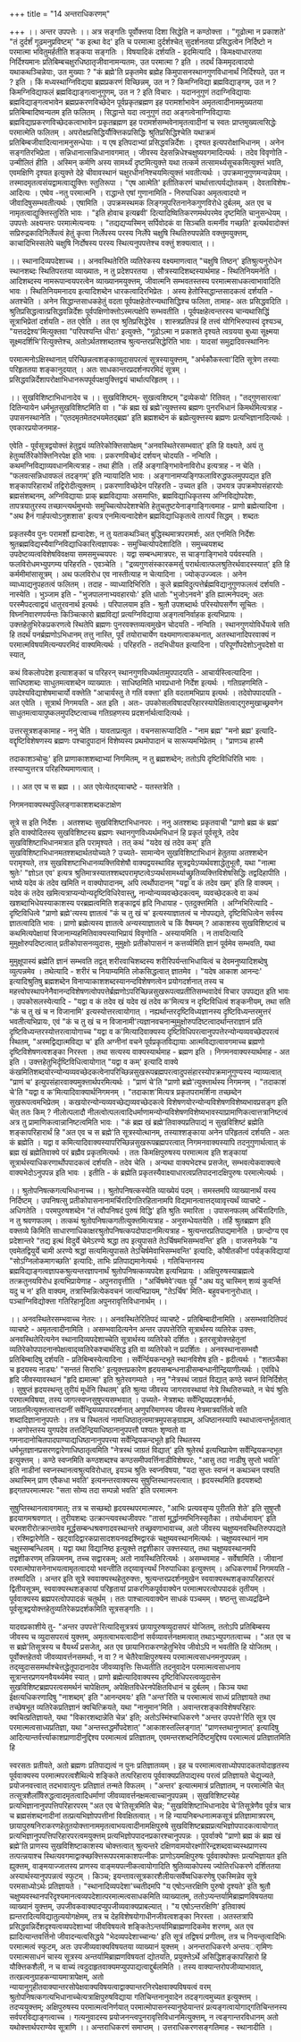 +++
title = "14 अन्तराधिकरणम्"

+++
।। अन्तर उपपत्तेः ।। अत्र सङ्गतिः पूर्वोक्त्तया दिशा सिद्धेति न कण्ठोक्त्ता । "गूढोत्मा न प्रकाशते' "तं दुर्दर्शं गूढमनुप्रविष्टम्' "क इत्था वेद' इति च परमात्मा दुर्दर्शश्चेत् सुदर्शनतया प्रसिद्धत्वेन निर्दिष्टो न परमात्मा भवितुमर्हतीति शङ्कया सङ्गतिः । विषयादिकं दर्शयति - इदमित्यादि । किमक्ष्याधारतया निर्दिश्यमानः प्रतिबिम्बचक्षुरधिष्ठातृजीवानामन्यतमः, उत परमात्मा ? इति । तदर्थं किममृदत्वादयो यथाकथञ्चिन्नेयाः, उत मुख्याः ? "कं ब्रह्मे'ति प्रकृतमेव ब्रह्मेह किमुपासनस्थानगुणविधानार्थं निर्दिश्यते, उत न ? इति । किं मध्यस्थाग्निविद्यया ब्रह्मप्रकरणं विच्छिन्नम्, उत न ? किमग्निविद्या ब्रह्मविद्याङ्गम्, उत न ? किमग्निविद्याफलं ब्रह्मविद्याङ्गत्वानुगुणम्, उत न ? इति विचारः । यदाननुगुणं तदाग्निविद्यायाः ब्रह्मविद्याङ्गत्वभावेन ब्रह्मप्रकरणविच्छेदेन पूर्वप्रकृतब्रह्मण इह परामर्शाभावेन अमृतत्वादीनाममुख्यतया प्रतिबिम्बादिष्वन्यतम इति फलितम् । सिद्धान्ते यदा त्वनुगुणं तदा अङ्गत्वेनाग्निविद्यायाः ब्रह्मविद्याप्रकरणविच्छेदकत्वाभावेन प्रकृतब्रह्मण इह परामर्शसम्भवेनामृतत्वादीनां च स्वतः प्राप्तमुख्यत्वसिद्धेः परमात्मेति फलितम् । अपरोक्षप्रसिद्धिर्यौक्त्तिकप्रसिद्धिः श्रुतिप्रसिद्धिश्चेति यथाक्रमं प्रतिबिम्बजीवादित्यानामनुसन्धेयाः । य एष इतिपदाभ्यां प्रसिद्धवन्निर्देशः । दृश्यत इत्यपरोक्षाभिधानम् । अनेन सङ्गतिरभिप्रेता । सन्निधानात्सन्निधानावगमात् । जीवस्य देहसन्निधेश्चक्षुष्यवगमादित्यर्थः । तदेव विवृणोति - उन्मीलितं हीति । अस्मिन् कर्मणि अस्य सामर्थ्यं दृष्टमित्युक्त्ते यथा तत्कर्म तत्सामर्थ्यसूचकमित्युक्त्तं भवति, एवमक्षिणि दृश्यत इत्युक्त्ते देहे चीवावस्थानं चक्षुरधीननिश्चयमित्युक्त्तं भवतीत्यर्थः । उपक्रमानुगुणमन्यन्नेयम् । तस्मादमृतत्वसंयद्वामत्वाद्युक्त्तिः स्तुतिरूपा । "एष आत्मेति' इतीतिकरणं चार्थात्तात्पर्यद्योतकम् । देवताविशेषः- आदित्यः । एष्वेव -नतु परमात्मनि । राद्धान्ते एषां गुणानामिति - निरुपाधिका अमृतत्वादयो न जीवादिषुसम्भवतीत्यर्थः । एषामिति । उपक्रमस्थमक लिङ्गमुपरितनानेकगुणविरोधे दुर्बलम्, अत एव च नामृतत्वाद्युक्त्तिस्तुरिति भावः । "इति होवाच इत्यब्रवी' दित्यादिष्वितिकरणमर्थपरमेव दृष्टमिति चानुसन्धेयम् । उपपत्तेः अक्ष्यन्तरः परमात्मेत्यन्वयः । "तद्यद्यप्यस्मिन् सर्पिवोदकं वा सिञ्चति वत्मर्नीव गच्छति' इत्यर्थवादोक्त्तं सप्रिरुद्रकादिनिर्लेपत्वं हेतुं कृत्वा निर्लेपस्य परस्य निर्लेपे चक्षुषि स्थितिरुपपन्नेति वक्त्तुमयुक्त्तम्, काचादिभिस्सलेपे चक्षुषि निर्दोषस्य परस्य स्थित्यनुपपत्तेश्च वक्त्तुं शक्यत्वात् ।।

।। स्थानादिव्यपदेशाच्च ।। अनवस्थितेरिति व्यतिरेकस्य वक्ष्यमाणत्वात् "चक्षुषि तिष्ठन्' इतिश्रुत्यनुरोधेन स्थानशब्दः स्थितिपरतया व्याख्यातः, न तु प्रदेशपरतया । सौत्रस्यादिशब्दस्यार्थमाह - स्थितिनियमनेति । आदिशब्दस्य नामरूपान्वयपरत्वेन व्याख्यानमयुक्त्तम्, जीवात्मनि सम्भवतस्तस्य परमात्मसाधकत्वाभावादिति भावः । स्थितिनियमनादय इत्यादिशब्देन धारकत्वादिरभिप्रेतः । अस्य हेतोस्सिद्धान्तसादकत्वं दर्शयति - अतश्चेति । अनेन सिद्धान्तसाधकहेतुं वदता पूर्वपक्षहेतोरन्यथासिद्धिश्च फलिता, तामाह- अतः प्रसिद्धवदिति । श्रुतिप्रसिद्धत्वात्प्रसिद्धवन्निर्देशः पूर्वपक्षिणोक्त्तोऽस्मत्पक्षेपि सम्भवतीति । पूर्वपक्षहेत्वन्तरस्य चान्यथासिद्धिं सूत्राभिप्रेतां दर्शयति - तत एवेति । तत एव श्रुतिप्रसिद्धेरेव । शास्त्रप्रतिपन्नं हि तत्त्वं योगिभिरुपास्यं दृश्यञ्च, "यत्तदद्रेश्य'मित्युक्तवा "परिपश्यन्ति धीराः' इत्युक्त्तेः, "गूढोऽत्मा न प्रकाशते दृश्यते त्वग्रयया बुध्या सूक्ष्मया सूक्ष्मदर्शिभि'रित्युक्त्तेश्च, अतोऽर्थतश्शब्दतश्च श्रुत्यन्तरप्रसिद्धेरिति भावः । यादसां समुद्रादिवत्स्थानिनः

परमात्मनोऽक्षिस्थानात् परिच्छिन्नत्वशङ्काव्युदासपरत्वं सूत्रस्यायुक्त्तम्, "अर्भकौकस्त्वा'दिति सूत्रेण तस्याः परिहृततया शङ्कानुदयात् । अतः साधकान्तरप्रदर्शनपरमिदं सूत्रम् । प्रसिद्धवन्निर्देशापरोक्षाभिधानरूपपूर्वपक्षयुक्त्तिद्वयं चार्थात्परिहृतम् ।।

।। सुखविशिष्टाभिधानादेव च ।। सुखविशिष्टम्- सुखत्वशिष्टम् "द्रव्येकयो' रितिवत् । "तद्गुणसारत्वा' दितिन्यायेन धर्मभूतसुखविशिष्टमिति वा । "कं ब्रह्म खं ब्रह्मे'त्युक्त्तस्य ब्रह्मणः पुनरभिधानं किमर्थमित्यत्राह - उपासनस्थानेति । "एतदमृतमेतदभयमेतद्ब्रह्म' इति ब्रह्मशब्देन कं ब्रह्मेत्युक्त्तस्य ब्रह्मणः प्रत्यभिज्ञानादित्यर्थः । एवकारप्रयोजनमाह-

एवेति - पूर्वसूत्रद्वयोक्त्तं हेतुद्वयं व्यतिरेकोक्त्तिसापेक्षम् "अनवस्थितेरसम्भवात्' इति हि वक्ष्यते, अयं तु हेतुव्यर्तिरेकोक्त्तिनिरपेक्ष इति भावः । प्रकरणविच्छेदं दर्शयन् चोदयति - नन्विति । कथमग्निविद्याव्यवधानमित्यत्राह - तथा हीति । तर्हि अङ्गाङ्गिभावेनाविरोध इत्यत्राह - न चेति । "फलवत्सन्निधावफलं तदङ्गम्' इति न्यायादिति भावः । अङ्गानामप्यङ्गिफलाविरुद्धफलमुपपद्यत इति शङ्कापरिहारार्थं तद्विरोदीत्युक्त्तम् । प्रकरणाविच्छेदेन परिहरति - उच्यत इति । उभयत्र उपक्रमोपसंहारयोः ब्रह्मसंशब्दनम्, अग्निविद्यायाः प्राक् ब्रह्मविद्यायाः असमाप्तिः, ब्रह्मविद्याधिकृतस्य अग्निविद्योपदेशः, तापत्रयातुरस्य तच्छान्त्यर्थमुभयोः समुच्चित्योपदेशश्चेति हेतुचतुष्टयेनाङ्गाङ्गित्वमाह - प्राणो ब्रह्मेत्यादिना । "अथ हैनं गार्हपत्योऽनुशशास' इत्यत्र एनमित्यन्वादेशेन ब्रह्मविद्याधिकृतत्वे तात्पर्यं सिद्धम् । शब्दतः

प्रकृतस्यैव पुनः परामर्शो ह्यन्वादेशः, न तु यताकथञ्चित् बुद्धिस्थमात्रपरामर्शः, अत एनमिति निर्देशः श्रुतब्रह्मविद्यस्यैवाग्निविद्याधिकारित्वज्ञापकः - समुच्चित्योपदेशादिति । समुच्चयशब्द उपदेष्टव्यत्वविशेषविवक्षया समसमुच्चयपरः । यद्वा सम्बन्धमात्रपरः, स चाङ्गाङ्गिभावे पर्यवस्यति । फलविरोधमभ्युपगम्य परिहरति - एवञ्चेति । "द्रव्यगुणसंस्कारकमर्सु परार्थत्वात्फलश्रुतिरर्थवादस्स्यात्' इति हि कर्ममीमांसासूत्रम् । अथ फलविरोध एव नास्तीत्याह न चेत्यादिना । ज्योक्उज्ज्वलः । अनेन व्याध्याद्यनुपहतत्वं फलितम् । तदाह - व्याध्यादिभिरिति । कुले ब्रह्मविदुत्पत्तेर्ब्रह्मविद्यानुगुणफलत्वं दर्शयति - नास्येति । भुञ्जाम इति - "भुजपालनाभ्यवहारयोः' इति धातोः "भुजोऽनवने' इति ह्यात्मनेपदम्; अतः परस्मैपदत्वाद्वयं धातुरवनार्थ इत्यर्थः । परिपालयाम इति - श्रुतौ उपशब्दार्थः परिस्योपसर्गेण सूचितः । विघ्ननिवारणपर्यन्तः किञ्चित्कारो ब्रह्मविद्यां प्रत्यग्निविद्याया अङ्गत्वनिर्वाहक इत्यभिप्रायः । उक्त्तहेतुभिरेकप्रकरणत्वे स्थितेपि ब्रह्मणः पुनरवक्त्तव्यत्वमुखेन चोदयति - नन्विति । स्थानगुणयोविर्धेयत्वे सति हि तदर्थं पनर्ब्रह्मणोऽभिधानम् तत्तु नास्ति, पूर्वं तयोराचार्येण वक्ष्यमाणत्वाकथनात्, अतस्थानादिपरवाक्यं न परमात्मविषयमित्यन्यपरमिदं वाक्यमित्यर्थः । परिहरति - तदभिधीयत इत्यादिना । परिपूर्णोपदेशोऽनुपदेशो वा स्यात्,

कथं विकलोपदेश इत्याशङ्कां च परिहरन् स्थानगुणविध्यर्थतामुपपादयति - आचार्यस्त्वित्यादिना । साधिष्ठशब्दः साधुतमत्वशब्देन व्याख्यातः । साधिष्ठमिति भावप्रधानो निर्देश इत्यर्थः । गतिग्रहणमिति - उपदेश्यविद्याशेषमाचार्यो वक्त्तेति "आचार्यस्तु ते गतिं वक्त्ता' इति वदतामभिप्राय इत्यर्थः । तदेवोपपादयति - अत एवेति । सूत्रार्थ निगमयति - अत इति । अतः- उपकोसलविषादपरिहारस्यापेक्षितत्वाद्गुरुमुखाच्छ्रवणेन साधुतमत्वायापुष्कलमुपदिष्टत्वाच्च गतिग्रहणस्य प्रदशर्नार्थत्वादित्यर्थः ।

उत्तरसूत्रशङ्कामाह - ननु चेति । यावताप्रत्युत । वचनसारूप्यादिति - "नाम ब्रह्म' "मनो ब्रह्म' इत्यादि- वद्दृष्टिविशेषणस्य ब्रह्मणः पश्चादुपादानं विशेष्यस्य प्रथमोपादानं च सारूप्यमभिप्रेतम् । "प्राणञ्च हास्मै

तदाकाशञ्चोचुः' इति प्राणाकाशशब्दाभ्यां निगमितम्, न तु ब्रह्मशब्देन; ततोऽपि दृष्टिविधिरिति भावः । तस्याप्युत्तरत्र परिहरिष्यमाणत्वात् ।

।। अत एव च स ब्रह्म ।। अत एवेत्येतद्य्वाचष्टे - यतस्तत्रेति ।

निगमनवाक्यस्थपुंल्लिङ्गाकाशशब्दकटाक्षेण

सूत्रे स इति निर्देशः । अतश्शब्दः सुखविशिष्टाभिधानपरः । ननु अतश्शब्दः प्रकृतवाची "प्राणो ब्रह्म कं ब्रह्म' इति वाक्योदितस्य सुखविशिष्टस्य ब्रह्मणः स्थानगुणविध्यर्थमभिधानं हि प्रकृतं पूर्वसूत्रे, तदेव सुखविशिष्टाभिधानमत्रात इति परामृश्यते । तत् कथं "यदेव खं तदेव कम्' इति सुखविशिष्टाभिधानमतश्शब्दार्थतयोच्यते ? उच्यते- सामान्येन सुखविशिष्टाभिधानं हेतुतया अतश्शब्देन परामृश्यते, तत्र सुखविशष्टाभिधानव्यक्त्तिविशेषौ वाक्यद्वयस्थाविह सूत्रद्वयेऽप्यर्थवशाद्धेतुभूतौ, यथा "नात्मा श्रुतेः' "ज्ञोऽत एव' इत्यत्र श्रुतिमात्रस्यातश्शब्दपरामृष्टत्वेऽप्यर्थसामर्थ्याच्छ्रुतिव्यक्त्तिविशेषसिद्धिः तद्वदिहापीति । भाष्ये यदेव कं तदेव खमिति न वाक्योपादानम्, अपि त्वर्थोपादानम् "यद्वा व कं तदेव खम्' इति हि वाक्यम् । यदेव कं तदेव खमित्यत्राप्यन्योन्यदृष्टिविधिरेवास्तु, नान्योन्यव्यवच्छेदकत्वम्, व्यवच्छेदकत्वे वा कथं खशब्दाभिधेयस्याकाशस्य परब्रह्मत्वमिति शङ्काद्वयं हृदि निधायाह - एतदुक्त्तमिति । अग्निभिरित्यादि - दृष्टिविधित्वे "प्राणो ब्रह्मे'त्यस्य ज्ञातत्वं "कं च तु खं च' इत्यस्याज्ञातत्वं च नोपपद्यते, दृष्टिविधित्वेन सर्वस्य ज्ञातत्वादिति भावः । प्राणो ब्रह्मेत्यस्य ज्ञातत्वे अन्यस्याज्ञातत्वे च किं वैषम्यम् ? आकाशस्य सुखविशिष्टत्वं च कथमित्यपेक्षायां विजानाम्यहमितिवाक्यस्याभिप्रायं विवृणोति - अस्यायमिति । न तावदित्यादि मुमुक्षोरुपदिष्टत्वात् प्रतीकोपासनव्युदासः, मुमुक्षोः प्रतीकोपासनं न कत्तर्व्यमिति ज्ञानं पूर्वमेव सम्भवति, यथा

मुमुक्षूपास्यं ब्रह्मेति ज्ञानं सम्भवति तद्वत् शरीरवाचिशब्दस्य शरीरिपर्यन्ताभिधायित्वं च देवमनुष्यादिशब्देषु व्युत्पन्नमेव । तथेत्यादि - शरीरं च नियाम्यमिति लोकसिद्धत्वात् ज्ञातमेव । "यदेष आकाश आनन्दः' इत्यादिश्रुतिषु ब्रह्मशब्देन विनाप्याकाशशब्दस्यानन्दविशेषणत्वेन प्रयोगदर्शनात् तस्य च महत्त्वोपस्थापनेनैवानन्दविशेषणत्वोपपत्तेर्ब्रह्मणोऽपरिच्छिन्नसुखरूपत्वप्रतीतिसम्भवादेवं विचार उपपद्यत इति भावः । उपकोसलस्येत्यादि - "यद्वा व कं तदेव खं यदेव खं तदेव क'मित्यत्र न दृष्टिविधित्वं शङ्कनीयम्, तथा सति "कं च तु खं च न विजानामि' इत्यस्योत्तरत्वायोगात् । नह्यर्थान्तरदृष्टिविध्यज्ञानस्य दृष्टिविध्यन्तरमुत्तरं भवतीत्यभिप्रायः, एवं "कं च तु खं च न विजानामी'त्यज्ञानवचनान्मुमुक्षोरुपदिष्टत्वादर्थान्तराज्ञानं प्रति दृष्टिविध्यन्तरस्योत्तरत्वायोगाच्च "यद्वा व क'मित्यादिवाक्यस्य दृष्टिविधिपरत्वानुपपत्तेरन्योन्यव्यवच्छेदपरत्वं स्थितम्, "अस्मद्विद्यात्मविद्या च' इति अग्नीनां वचने पूर्वप्रकृतविद्यायाः आत्मविद्यात्वावगमाच्च ब्रह्मणो दृष्टिविशेषणत्वशङ्का निरस्ता । तथा सत्यस्य वाक्यस्यार्थमाह - ब्रह्मण इति । निगमनवाक्यस्यार्थमाह - अत इति । उक्त्तहेतुभिर्दृष्टिविधित्वायोगात् "यद्वा व कम्' इत्यादि वाक्ये कंखमितिशब्दयोरन्योन्यव्यवच्छेदकत्वेनापरिच्छिन्नसुखरूपब्रह्मपरत्वादुपसंहारस्योपक्रमानुगुण्यस्य न्याय्यत्वात् "प्राणं च' इत्युपसंहारवाक्यमुक्त्तार्थपरमित्यर्थः । "प्राणं चे'ति "प्राणो ब्रह्मे'त्युक्त्तार्थस्य निगमनम् । "तदाकाशं चे'ति "यद्वा व क'मित्यादिवाक्यार्थनिगमनम् । "तदाकाश'मित्यत्र प्रकृतपरामर्शिना तच्छब्देन सुखरूपत्वमभिप्रेतम् । कखयोरन्योन्यव्यवच्छेद्यव्यवच्छेदकत्वे विशेषणयोरन्योन्यविशेषणविशेष्यभावप्रसङ्ग इति चेत् ततः किम् ? नीलोत्पलादौ नीलत्वोत्पलत्वादिधर्माणामन्योन्यविशेषणविशेष्यभावस्याप्रामाणिकत्वात्तत्रानिष्टत्वं अत्र तु प्रामाणिकत्वान्नानिष्टत्वमिति भावः । "कं ब्रह्म खं ब्रह्मे'तिवाक्यप्रतिपाद्यं न सुखविशिष्टं ब्रह्मेति शङ्कापरिहारार्थं हि "अत एव च स ब्रह्मे'ति सूत्रस्योत्थानम्, तस्याश्शङ्काया अनेन परिहृतत्वं दर्शयति - अतः कं ब्रह्मेति । यद्वा व कमित्यादिवाक्यस्यापरिच्छिन्नसुखरूपब्रह्मपरत्वात् निगमनवाक्यस्यापि तदनुगुणार्थत्वात् कं ब्रह्म खं ब्रह्मेतिवाक्ये परं ब्रह्मैव प्रकृतमित्यर्थः । ततः किमक्षिपुरुषस्य परमात्मत्व इति शङ्कायां सूत्रार्थस्याधिकरणार्थोपपादकत्वं दर्शयति - तदेव चेति । अन्यथा वाक्यभेदश्च प्रसजेत्, सम्भवत्येकवाक्यत्वे वाक्यभेदोऽनुपपन्न इति भावः । इतीति - कं ब्रह्मेति प्रकृतस्यैवाक्ष्याधारत्वप्रतिपादनादक्षिपुरुषः परमात्मेत्यर्थः ।

।। श्रुतोपनिषत्कगत्यभिधानाच्च ।। श्रुतोपनिषत्कस्येति व्याख्येयं पदम् । समस्तमपि व्याख्यानार्थं यस्य निर्दिष्टम् । उपनिषत्सु प्रतीकोपासनानामर्चिरादिगतिरहितानामपि विद्यमानत्वात्तद्य्वावृत्त्यर्थं व्याचष्टे - अधिगतेति । परमपुरुषशब्देन "तं त्वौपनिषदं पुरुषं विद्धि' इति श्रुतिः स्मारिता । उपासनफलम् अर्चिरादिगतिः, न तु श्रवणफलम् । तत्कथं श्रुतोपनिषत्कगतीत्युक्त्तमित्यत्राह - अनुसन्धेयतयेति । तर्हि श्रुतब्रह्मण इति वक्त्तव्ये किमिति साधारणाधिकाक्षरश्रुतोपनिषत्कपदोपादानमित्यत्राह - श्रुत्यन्तरप्रतिपाद्यमानेति । छान्दोग्य एव प्रदेशान्तरे "तद्य इत्थं विदुर्ये चेमेऽरण्ये श्रद्धा तप इत्युपासते तेऽर्चिषमभिसम्भवन्ति' इति । वाजसनेयके "य एवमेतद्वियुर्ये चामी अरण्ये श्रद्धां सत्यमित्युपासते तेऽचिर्षमेवाभिसम्भवन्ति' इत्यादिः, कौषीतकीनां पर्यङ्कविद्यायां "सोऽग्निलोकमागच्छति' इत्यादिः, ताभिः प्रतिपाद्यमानेत्यर्थः । गतिचिन्तनस्य ब्रह्मविद्याङ्गत्वज्ञापकश्रुत्यन्तरज्ञापनार्थं श्रुतोपनिषत्कव्यपदेश इत्यभिप्रायः । अक्षिपुरुषस्याब्रह्मत्वे तत्क्रतुनयविरोध इत्यभिप्रायेणाह - अपुनरावृत्तीति । "अर्चिषमेवे'त्यतः पूर्वं "अथ यदु चास्मिन् शव्यं कुवर्न्ति यदु च न' इति वाक्यम्, तत्रास्मिन्नित्येकवचनं जात्यभिप्रायम्, "तेऽर्चिष' मिति- बहुवचनानुरोधात् । पञ्चाग्निविद्योक्त्ता गतिरिहानूदिता अपुनरावृत्तिविधानार्थम् ।।

।। अनवस्थितेरसम्भवाच्च नेतरः ।। अनवस्थितेरितिपदं व्याचष्टे - प्रतिबिम्बादीनामिति । असम्भवादितिपदं व्याचष्टे - अमृतत्वादीनामिति । असम्भवादित्यनेन अन्तर उपपत्तेरिति सूत्रार्थस्य व्यतिरेक उक्त्तः, अनवस्थितेरित्यनेन स्थानादिव्यपदेशाच्चेति सूत्रार्थस्य व्यतिरेको दर्शितः । इतरसूत्रोक्त्तहेतूनां व्यतिरेकोपपादनानपेक्षत्वाद्य्वतिरेकश्चार्थसिद्ध इति वा व्यतिरेको न प्रदर्शितः । अनवस्थानासम्भवौ प्रतिबिम्बादिषु दर्शयति - प्रतिबिम्बस्येत्यादिना । सर्वेर्न्दियकन्दभूते स्थानविशेष इति - हृदीत्यर्थः । "शतञ्चैका च हृदयस्य नाड्यः' "सन्ततं सिराभिः' इत्युक्त्तप्रकारेण हृदयसम्बन्धनाडीसम्बन्धानीन्द्रियाणीत्यर्थः । एवंविधे हृदि जीवस्यावस्थानं "हृदि ह्यमात्मा' इति श्रुतेरवगम्यते । ननु "नेत्रस्थं जाग्रतं विद्यात् कण्ठे स्वप्नं विनिर्दिशेत् । सुषुप्तं हृदयस्थन्तु तुरीयं मूर्धनि स्थितम्' इति श्रुत्या जीवस्य जागरावस्थायां नेत्रे स्थितिरुच्यते, न चेयं श्रुतिः परमात्मविषया, तस्य जागत्स्वप्नसुषुप्त्यसम्भवात् । उच्यते- नेत्रशब्दः सर्वेन्द्रियप्रदशर्नार्थः, जाग्रतमित्युक्त्तत्वात्तदानीं सर्वेन्द्रियव्यापारदर्शनात् अणुपरिमाणस्य जीवस्य नेत्रमात्रवर्त्तित्वे सति शब्दादिज्ञानानुपपत्तेः । तत्र च स्थितत्वं नामाधिष्ठातृत्वमात्रमुपसङ्ग्राह्यम्, अधिष्ठानस्यापि स्थाधात्वन्तर्भूतत्वात् । अणोस्तस्य युगपदेव तत्तदिन्द्रियाधिष्ठानानुपपत्तौ पश्यतः शृण्वतो वा गमनादानोचितपादपाण्याद्यधिष्ठानानुपपत्त्या सर्वेन्द्रियकन्दभूते हृदि स्थितस्य धर्मभूतज्ञानप्रसरणद्वारेणाधिष्ठातृत्वमिति "नेत्रस्थं जाग्रतं विद्यात्' इति श्रुतेरर्थ इत्यभिप्रायेण सर्वेन्द्रियकन्दभूत इत्युक्त्तम् । कण्ठे स्वप्नमिति कण्ठशब्दश्च कण्ठसमीपवर्त्तिनाडीविशेषपरः, "आसु तदा नाडीषु सुप्तो भवति' इति नाडीनां स्वप्नस्थानत्वश्रुत्यविरोधात्, इयञ्च श्रुतिः स्वप्नविषया, "यदा सुप्तः स्वप्नं न कथञ्चन पश्यति अथास्मिन् प्राण एवैकधा भवति' इत्यनन्तरवाक्यस्य सुषुप्तिस्थानपरत्वात् । हृदयस्थमिति हृदयशब्दो हृद्गतपरमात्मपरः "सता सोम्य तदा सम्पन्नो भवति' इति परमात्मनः

सुषुप्तिस्थानत्वावगमात्; तत्र च सच्छब्दो हृदयस्थपरमात्मपरः, "आभिः प्रत्यवसृप्य पुरीतति शेते' इति सुषुप्तौ हृदयागमश्रवणात् । तुरीयशब्दः उत्क्रान्त्यवस्थजीवपरः "तासां मूर्द्धानमभिनिस्सृतैका । तयोर्ध्वमायन्' इति चरमशरीरोत्क्रान्तावेव मूर्द्धसम्बन्धश्रवणादवस्थान्तरे तच्छ्रवणाभावाच्च, अतो जीवस्य चक्षुष्यनवस्थितिरुपपद्यते । रश्मिद्वारेणेति - खट्वादिद्वारकप्रासादशयनवद्रश्मिद्वारकं चक्षुष्यवस्थानमित्यर्थः । चक्षुष्यवस्थानं नाम चक्षुस्सम्बन्धित्वम् । यद्वा यथा विद्यानिष्ठ इत्युक्त्ते तद्वशीकार उक्त्तस्यात्, तथा चक्षुष्यवस्थानमपि तद्वशीकरणम् तन्नियमनम्, तच्च सद्वारकम्; अतो नावस्थितिरित्यर्थः । असम्भवमाह - सर्वेषामिति । जीवानां परमात्मोपासनेनाभयत्वामृतत्वादयो भवन्तीति तद्य्वावृत्त्यर्थं निरुपाधिका इत्युक्त्तम् । अधिकरणार्थं निगमयति - तस्मादिति । अन्तर इति सूत्रे स्ववाक्यस्थहेतुरुक्त्तः, श्रुत्यन्तरप्रदर्शनमुखेन स्ववाक्यस्थशङ्कापरिहारपरं द्वितीयसूत्रम्, स्ववाक्यस्थशङ्कायां परिहृतायां प्राकरणिकपूर्ववाक्येन परमात्मपरत्वोपपादकं तृतीयम् । पूर्ववाक्यस्य ब्रह्मपरत्वोपपादकं चतुर्थम् । ततः पाश्चात्यवाक्येन साधकं पञ्चमम् । षष्ठन्तु साध्यद्रढिम्ने पूर्वसूत्रद्वयोक्त्तहेतुव्यतिरेकप्रदर्शकमिति सूत्रसङ्गतिः ।।

यादवप्रकाशीये तु- "अन्तर उपपत्ते'रित्यादिसूत्रत्रयं छायापुरुषव्युदासपरं योजितम्, ततोऽपि प्रतिबिम्बस्य जीवस्य च व्युदासपरत्वं युक्त्तम्, अमृतत्वाभयत्वादीनां सर्वव्यावर्त्तनक्षमत्वात् तथाऽभ्युपगतत्वाच्च । "अत एव च स ब्रह्मे'तिसूत्रस्य च वैयर्थ्यं प्रसजेत्, अत एव छायानिराकरणहेतुभिरेव जीवोऽपि न भवतीति हि योजितम् । पूर्वोक्त्तहेतवो जीवव्यावर्त्तनसमर्थाः, न वा ? न चेतैरेवाक्षिपुरुषस्य परमात्मत्वसाधनमनुपपन्नम् । तद्य्वुदाससमर्थाश्चेत्तद्धेतूपादानादेव जीवव्यावृत्तिः सिध्यतीति तदनुवादेन परमात्मत्वसाधनाय सूत्रान्तरप्रणयनवैयर्थ्यमेव स्यात् । प्राणो ब्रह्मेत्यादिवाक्यस्य दृष्टिविधिपरत्वव्युदासेन सुखविशिष्टब्रह्मपरत्वसमर्थनं चापेक्षितम्, अपेक्षितविधेरनपेक्षितविधानं च दुर्बलम् । किञ्च यथा ईक्षत्यधिकरणादिषु "नाशब्दम्' इति "आनन्दमयः' इति "अन्त'रिति च परमात्मत्वं साध्यं प्रतिज्ञायते तथा तच्छेषभूत व्यतिरेकप्रतिज्ञानं क्वचित्क्रियते, यथा "नानुमान'मिति । अवान्तरशङ्काविशेषपरिहारः क्वचित्प्रतिज्ञायते, यथा "विकारशब्दान्नेति चेन्न' इति; अतोऽस्मिंश्चाधिकरणे "अन्तर उपपत्ते'रिति सूत्र एव परमात्मत्वसाध्यप्रतिज्ञा, यथा "अन्तस्तद्धर्मोपदेशात्' "आकाशस्तल्लिङ्गात्' "प्राणस्तथानुगमात्' इत्यादिषु आदित्यान्तर्वर्त्त्याकाशप्राणादीनुद्दिश्य परमात्मत्वं प्रतिज्ञातम्, एवमन्तरशब्दनिर्दिष्टमुद्दिश्य परमात्मत्वं प्रतिज्ञातमिति हि

स्वरसतः प्रतीयते, अतो ब्रह्मणः प्रतिपाद्यत्वं न पुनः प्रतिज्ञातव्यम् । इह च परमात्मत्वसाध्योपपादकतयोदाहृतस्य पूर्ववाक्यस्य परमात्मपरत्वशैथिल्ये शङ्किते तत्परिहाराय पूर्ववाक्यप्रतिपाद्यस्य परत्वं प्रतिज्ञायते चेद्युज्यते, प्रयोजनवत्त्वात् तदभावात्पुनः प्रतिज्ञातं तन्मते विफलम् । "अन्तर' इत्यात्ममात्रं प्रतिज्ञातम्, न परमात्मेति चेत् तत्सूत्रशैलवििरुद्धत्वादमृतत्वादिधर्माणां जीवव्यावर्त्तनक्षमत्वाच्चानुपपन्नम् । सुखविशिष्टस्येह प्रत्यभिज्ञानानुपपत्तिपरिहारपरम् "अत एव चे'तिसूत्रमिति चेन्न; "सुखविशिष्टाभिधानादेव चे'तिसूत्रेणैव पूर्वत्र चात्र च ब्रह्मसंशब्दनादीनां तत्प्रत्यभिज्ञोपपत्तीनां विवक्षितत्वात् । न हि न्यायनिबन्धनात्मकसूत्रं प्रतिज्ञामात्रपरम्, छायापुरुषनिराकरणहेतुतयोक्त्तानाममृतत्वाभयत्वादीनामक्षिपुरुषे सुखविशिष्टब्रह्मप्रत्यभिज्ञोपपादकत्वायोगात् प्रत्यभिज्ञानुपपत्तिपरिहारपरत्वमयुक्त्तम् प्रत्यभिज्ञोपपादनप्रकारश्चानुपपन्नः । पूवर्वाक्ये "प्राणो ब्रह्म कं ब्रह्म खं ब्रह्मे'ति प्राणस्य सुखविशिष्टाकाशस्य चोक्त्तत्वात् श्रुत्यन्तरे दक्षिणवामयोरक्ष्णोरिन्द्रशब्दवाच्यस्थप्राणस्य तत्पत्न्नयाश्च स्थित्यवगमाद्वाक्च्छक्त्तिरूपपरमाकाशपत्नीकः प्राणोऽयमक्षिपुरुषः पूर्ववाक्योक्त्तः प्रत्यभिज्ञायत इति ह्युक्त्तम्, वाङ्मयाज्जातस्य प्राणस्य वाङ्मयपत्नीकत्वायोगादिति श्रुतिव्याकोपस्य ज्योतिरधिकरणे दर्शिततया अस्यार्थस्यानुपपन्नत्वं स्फुटम् । किञ्च; इयन्तावत्सूत्रकारशैलीयत्सर्वेष्वधिकरणेषु एकस्मिन्नेव सूत्रे परमसाध्योऽर्थः प्रतिज्ञायते । "स्थानादिव्यपदेशा'च्चतीदमपि "य एषोऽन्तरक्षिणि पुरुषो दृश्यते' इति श्रुतौ चक्षुष्यवस्थानपरिदृश्यमानत्वव्यपदेशात्परमात्मत्वसाधकमिति व्याख्यातम्, ततोऽप्यन्तर्यामिब्राह्मणविषयतया व्याख्यानं युक्त्तम्, उपजीवकवाक्यादप्युपजीव्यवाक्यप्राबल्यात् । "य एषोऽन्तरक्षिणि' इतिवाक्यं ह्यन्तरादित्यविद्यातुल्ययोगक्षेमम्, तत्र च देहविशेषयोगाधीनजीवत्वशङ्का निरस्ता । अतस्तत्रापि प्रसिद्धवन्निर्देशदृश्यत्वव्यपदेशाभ्यां जीवविषयत्वे शङ्कितेऽन्तर्यामिब्राह्मणादिकमेव शरणम्, अत एव ह्यादित्यान्तवर्त्तिनो जीवादन्यत्वसिद्धये "भेदव्यपदेशाच्चान्यः' इति सूत्रं तद्विषयं प्रणीतम्, तत्र च नियन्तृत्वादिभिः परमात्मत्वं स्फुटम्, अतः उपजीव्यवाक्यविषयतया व्याख्यानं युक्त्तम् । अनन्तराधिकरणे अन्तयर्ामिणः परमात्मसाधनं चास्य सूत्रस्य अन्तर्यामिब्राह्मणविषयतां द्योतयति, प्रयुक्त्तेऽर्थे असिद्धिशङ्कापरिहारो हि यौक्त्तिकशैली, न च वाच्यं त्वदुदाहृतवाक्यमप्युपपाद्यत्वाद्दुर्बलमिति । तस्य वाक्यान्तरोपजीव्याभावात्, तत्खल्वनुग्राहकन्यायमात्रापेक्षम्, अतो न्यायानुगृहीतवाक्यान्तरसोपेक्षवाक्यविषयत्वाद्वाक्यान्तरनिरपेक्षवाक्यविषयत्वं वरम् श्रुतोपनिषत्कगत्यभिधानाच्चेत्यत्राक्षिपुरुषविद्याया गतिचिन्तनानुवादेन तदङ्गत्वमुच्यत इत्युक्त्तम् । तदप्ययुक्त्तम्; अक्षिपुरुषस्य परमात्मत्वनिर्णयात् परमात्मोपासनस्यानुष्ठेयान्तरं प्रत्यङ्गत्वायोगाद्गतिचिन्तनस्य सर्वपरविद्याङ्गत्वाच्च । गत्यनुवादस्य प्रयोजनन्त्वपुनरावृत्तिविधानमित्युक्त्तम्, न त्वङ्गान्तरविधानम् अतो यथोक्त्तार्थपराण्येव सूत्राणि ।। अन्तराधिकरणं समाप्तम् । उत्तराधिकरणसङ्गतिमाह - स्थानादीति ।

